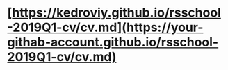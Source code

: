 #  [https://kedroviy.github.io/rsschool-2019Q1-cv/cv.md](https://your-githab-account.github.io/rsschool-2019Q1-cv/cv.md)
